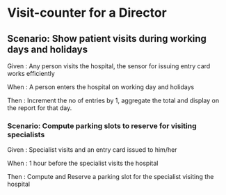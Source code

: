 # Visit-counter for a Director

## Scenario: Show patient visits during working days and holidays

Given : Any person visits the hospital, the sensor for issuing entry card works efficiently

When : A person enters the hospital on working day and holidays

Then : Increment the no of entries by 1, aggregate the total and display on the
report for that day. 
### Scenario: Compute parking slots to reserve for visiting specialists

Given : Specialist visits and an entry card issued to him/her
  
When : 1 hour before the specialist visits the hospital
  
Then : Compute and Reserve a parking slot for the specialist visiting the hospital
